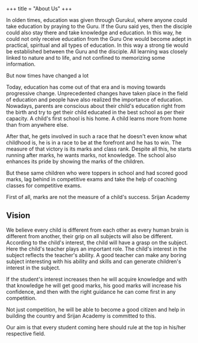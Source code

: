 +++
title = "About Us"
+++

In olden times, education was given through Gurukul, where anyone could take education by praying to the Guru. If the Guru said yes, then the disciple could also stay there and take knowledge and education. In this way, he could not only receive education from the Guru One would become adept in practical, spiritual and all types of education. In this way a strong tie would be established between the Guru and the disciple. All learning was closely linked to nature and to life, and not confined to memorizing some information.

But now times have changed a lot

Today, education has come out of that era and is moving towards progressive change. Unprecedented changes have taken place in the field of education and people have also realized the importance of education. Nowadays, parents are conscious about their child's education right from the birth and try to get their child educated in the best school as per their capacity. A child's first school is his home. A child learns more from home than from anywhere else.

After that, he gets involved in such a race that he doesn't even know what childhood is, he is in a race to be at the forefront and he has to win. The measure of that victory is its marks and class rank. Despite all this, he starts running after marks, he wants marks, not knowledge. The school also enhances its pride by showing the marks of the children.

But these same children who were toppers in school and had scored good marks, lag behind in competitive exams and take the help of coaching classes for competitive exams.

First of all, marks are not the measure of a child's success. Srijan Academy 

## Vision

We believe every child is different from each other as every human brain is different from another, their grip on all subjects will also be different. According to the child's interest, the child will have a grasp on the subject. Here the child's teacher plays an important role. The child's interest in the subject reflects the teacher's ability. A good teacher can make any boring subject interesting with his ability and skills and can generate children's interest in the subject.

If the student's interest increases then he will acquire knowledge and with that knowledge he will get good marks, his good marks will increase his confidence, and then with the right guidance he can come first in any competition.

Not just competition, he will be able to become a good citizen and help in building the country and Srijan Academy is committed to this.

Our aim is that every student coming here should rule at the top in his/her respective field.
